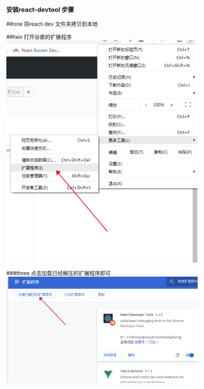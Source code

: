 ### 安装react-devtool 步骤

##one
将react-dev 文件夹拷贝到本地


##two
打开谷歌的扩展程序
![第一步](one.png)


###three
点击加载已经解压的扩展程序即可
![第二步](two.png)
